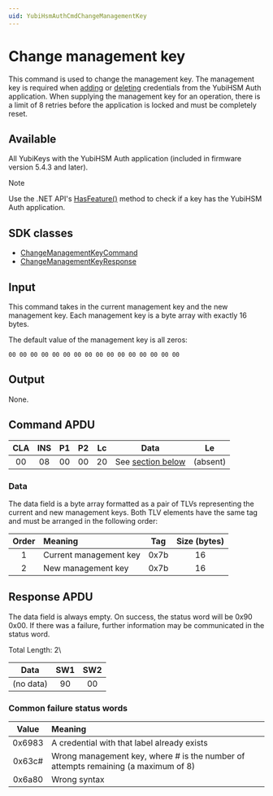 ```yaml
---
uid: YubiHsmAuthCmdChangeManagementKey
---
```


<!-- Copyright 2022 Yubico AB

Licensed under the Apache License, Version 2.0 (the "License");
you may not use this file except in compliance with the License.
You may obtain a copy of the License at

    http://www.apache.org/licenses/LICENSE-2.0

Unless required by applicable law or agreed to in writing, software
distributed under the License is distributed on an "AS IS" BASIS,
WITHOUT WARRANTIES OR CONDITIONS OF ANY KIND, either express or implied.
See the License for the specific language governing permissions and
limitations under the License. -->

# Change management key

This command is used to change the management key. The management key is required when [adding](xref:YubiHsmAuthCmdAddCredential) or [deleting](xref:YubiHsmAuthCmdDeleteCredential) credentials from the YubiHSM Auth application. When supplying the management key for an operation, there is a limit of 8 retries before the application is locked and must be completely reset.

## Available

All YubiKeys with the YubiHSM Auth application (included in firmware version 5.4.3 and later).
> [!NOTE]
> Use the .NET API's [HasFeature()](xref:Yubico.YubiKey.YubiKeyFeatureExtensions.HasFeature%28Yubico.YubiKey.IYubiKeyDevice%2CYubico.YubiKey.YubiKeyFeature%29) method to check if a key has the YubiHSM Auth application.

## SDK classes

* [ChangeManagementKeyCommand](xref:Yubico.YubiKey.YubiHsmAuth.Commands.ChangeManagementKeyCommand)
* [ChangeManagementKeyResponse](xref:Yubico.YubiKey.YubiHsmAuth.Commands.ChangeManagementKeyResponse)

## Input

This command takes in the current management key and the new management key. Each management key is a byte array with exactly 16 bytes.

The default value of the management key is all zeros:

```text
00 00 00 00 00 00 00 00 00 00 00 00 00 00 00 00
```

## Output

None.

## Command APDU

| CLA | INS | P1 | P2 | Lc | Data | Le |
| :---: | :---: | :---: | :---: | :---: | :---: | :---: |
| 00 | 08 | 00 | 00 | 20 | See [section below](#data) | (absent) |

### Data

The data field is a byte array formatted as a pair of TLVs representing the current and new management keys. Both TLV elements have the same tag and must be arranged in the following order:

| Order | Meaning | Tag | Size (bytes) |
| :---: | :--- | :---: | :---: |
| 1 | Current management key | 0x7b | 16 |
| 2 | New management key | 0x7b | 16 |

## Response APDU

The data field is always empty. On success, the status word will be 0x90 0x00. If there was a failure, further information may be communicated in the status word.

Total Length: 2\

| Data | SW1 | SW2 |
| :---: | :---: | :---: |
| (no data) | 90 | 00 |

### Common failure status words

| Value | Meaning |
| :---: | :--- |
| 0x6983 | A credential with that label already exists |
| 0x63c# | Wrong management key, where # is the number of attempts remaining (a maximum of 8) |
| 0x6a80 | Wrong syntax |
